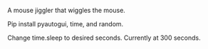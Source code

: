 A mouse jiggler that wiggles the mouse. 

Pip install pyautogui, time, and random.

Change time.sleep to desired seconds. Currently at 300 seconds.
